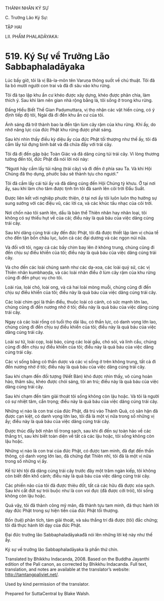 THÁNH NHÂN KÝ SỰ

C. Trưởng Lão Ký Sự:

TẬP HAI

LII. PHẨM PHALADĀYAKA:

# 519\. Ký Sự về Trưởng Lão Sabbaphaladāyaka

Lúc bấy giờ, tôi là vị Bà-la-môn tên Varuṇa thông suốt về chú thuật. Tôi đã lìa bỏ mười người con trai và đã đi sâu vào khu rừng.

Tôi đã tạo lập khu ẩn cư khéo được xây dựng, khéo được phân chia, làm thích ý. Sau khi làm nên gian nhà rộng bằng lá, tôi sống ở trong khu rừng.

Đấng Hiểu Biết Thế Gian Padumuttara, vị thọ nhận các vật hiến cúng, có ý định tiếp độ tôi, Ngài đã đi đến khu ẩn cư của tôi.

Ánh sáng đã trở thành bao la đến tận lùm cây rậm của khu rừng. Khi ấy, do nhờ năng lực của đức Phật khu rừng được phát sáng.

Sau khi nhìn thấy điều kỳ diệu ấy của đức Phật tối thượng như thế ấy, tôi đã cầm lấy túi đựng bình bát và đã chứa đầy với trái cây.

Tôi đã đi đến gặp bậc Toàn Giác và đã dâng cúng túi trái cây. Vì lòng thương tưởng đến tôi, đức Phật đã nói lời nói này:

“Ngươi hãy cầm lấy túi nặng (trái cây) và đi đến ở phía sau Ta. Và khi Hội Chúng đã thọ dụng, phước báu sẽ thành tựu cho ngươi.”

Tôi đã cầm lấy cái túi ấy và đã dâng cúng đến Hội Chúng tỳ khưu. Ở tại nơi ấy, sau khi làm cho tâm được tịnh tín tôi đã sanh lên cõi trời Đẩu Suất.

Được liên kết với nghiệp phước thiện, ở tại nơi ấy tôi luôn luôn thọ hưởng sự sung sướng với các điệu vũ, các lời ca, và các khúc tấu nhạc của cõi trời.

Nơi chốn nào tôi sanh lên, dầu là bản thể Thiên nhân hay nhân loại, tôi không có sự thiếu hụt về của cải; điều này là quả báu của việc dâng cúng trái cây.

Sau khi dâng cúng trái cây đến đức Phật, tôi đã được thiết lập làm vị chúa tể cho đến tận bốn châu lục, luôn cả các đại dương và các ngọn núi nữa.

Và đối với tôi, ngay cả các bầy chim bay lên ở không trung, chúng cũng đi đến chịu sự điều khiển của tôi; điều này là quả báu của việc dâng cúng trái cây.

Và cho đến các loài chúng sanh như các dạ-xoa, các loài quỷ sứ, các vị Thiên nhân kumbhaṇḍa, và các loài nhân điểu ở lùm cây rậm của khu rừng cũng đi đến phục vụ cho tôi.

Loài rùa, loài chó, loài ong, và cả hai loài mòng muỗi, chúng cũng đi đến chịu sự điều khiển của tôi; điều này là quả báu của việc dâng cúng trái cây.

Các loài chim gọi là thần điểu, thuộc loài có cánh, có sức mạnh lớn lao, chúng cũng đi đến nương nhờ ở tôi; điều này là quả báu của việc dâng cúng trái cây.

Ngay cả các loài rồng có tuổi thọ dài lâu, có thần lực, có danh vọng lớn lao, chúng cũng đi đến chịu sự điều khiển của tôi; điều này là quả báu của việc dâng cúng trái cây.

Loài sư tử, loài cọp, loài báo, cùng các loài gấu, chó sói, và linh cẩu, chúng cũng đi đến chịu sự điều khiển của tôi; điều này là quả báu của việc dâng cúng trái cây.

Các vị sống bằng cỏ thần dược và các vị sống ở trên không trung, tất cả đi đến nương nhờ ở tôi; điều này là quả báu của việc dâng cúng trái cây.

Sau khi chạm đến đối tượng (Niết Bàn) khó được nhìn thấy, vô cùng hoàn hảo, thâm sâu, khéo được chói sáng, tôi an trú; điều này là quả báu của việc dâng cúng trái cây.

Sau khi chạm đến tám giải thoát tôi sống không còn lậu hoặc. Và tôi là người có sự nhiệt tâm, cẩn trọng; điều này là quả báu của việc dâng cúng trái cây.

Những vị nào là con trai của đức Phật, đã trú vào Thánh Quả, có sân hận đã được cạn kiệt, có danh vọng lớn lao, tôi đã là một vị nữa trong số những vị ấy; điều này là quả báu của việc dâng cúng trái cây.

Được thúc đẩy bởi nhân tố trong sạch, sau khi đi đến sự toàn hảo về các thắng trí, sau khi biết toàn diện về tất cả các lậu hoặc, tôi sống không còn lậu hoặc.

Những vị nào là con trai của đức Phật, có được tam minh, đã đạt đến thần thông, có danh vọng lớn lao, đã chứng đạt Thiên nhĩ, tôi đã là một vị nữa trong số những vị ấy.

Kể từ khi tôi đã dâng cúng trái cây trước đây một trăm ngàn kiếp, tôi không còn biết đến khổ cảnh; điều này là quả báu của việc dâng cúng trái cây.

Các phiền não của tôi đã được thiêu đốt, tất cả các hữu đã được xóa sạch. Sau khi cắt đứt sự trói buộc như là con voi đực (đã được cởi trói), tôi sống không còn lậu hoặc.

Quả vậy, tôi đã thành công mỹ mãn, đã thành tựu tam minh, đã thực hành lời dạy đức Phật trong sự hiện tiền của đức Phật tối thượng.

Bốn (tuệ) phân tích, tám giải thoát, và sáu thắng trí đã được (tôi) đắc chứng; tôi đã thực hành lời dạy của đức Phật.

Đại đức trưởng lão Sabbaphaladāyakađã nói lên những lời kệ này như thế ấy.

Ký sự về trưởng lão Sabbaphaladāyaka là phần thứ chín.

Translated by Bhikkhu Indacanda, 2008. Based on the Buddha Jayanthi edition of the Pali canon, as corrected by Bhikkhu Indacanda. Full text, translation, and notes are available at the translator’s website: http://tamtangpaliviet.net/.

Used by kind permission of the translator.

Prepared for SuttaCentral by Blake Walsh.